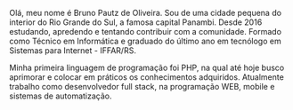 Olá, meu nome é Bruno Pautz de Oliveira. Sou de uma cidade pequena do interior do Rio Grande do Sul, a famosa capital Panambi. 
Desde 2016 estudando, apredendo e tentando contribuir com a comunidade. Formado como Técnico em Informática e graduado do último ano em tecnólogo em Sistemas para Internet - IFFAR/RS.

Minha primeira linguagem de programação foi PHP, na qual até hoje busco aprimorar e colocar em práticos os conhecimentos adquiridos. Atualmente trabalho como desenvolvedor full stack, na programação WEB, mobile e sistemas de automatização.
